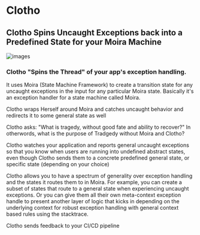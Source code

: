 # Clotho
## Clotho Spins Uncaught Exceptions back into a Predefined State for your Moira Machine
![images](https://user-images.githubusercontent.com/107733608/174721787-4ca29740-197e-4491-bd3b-d640cb2bd5ad.jpg "It is said that Clotho brought Pelops back to life, with the exception of a shoulder which was eaten by Demeter, which was replaced by a chunk of ivory")


### Clotho "Spins the Thread" of your app's exception handling. 

It uses Moira (State Machine Framework) to create a transition state for any uncaught exceptions in the input for any particular Moira state. Basically it's an exception handler for a state machine called Moira.

Clotho wraps Herself around Moira and catches uncaught behavior and redirects it to some general state as well 

Clotho asks: "What is tragedy, without good fate and ability to recover?" In otherwords, what is the purpose of Tradgedy without Moira and Clotho?

Clotho watches your application and reports general uncaught exceptions so that you know when users are running into undefined abstract states, even though Clotho sends them to a concrete predefined general state, or specific state (depending on your choice)

Clotho allows you to have a spectrum of generality over exception handling and the states it routes them to in Moira. For example, you can create a subset of states that route to a general state when experiencing uncaught exceptions. Or you can give them all their own meta-context exception handle to present another layer of logic that kicks in depending on the underlying context for robust exception handling with general context based rules using the stacktrace.

Clotho sends feedback to your CI/CD pipeline
